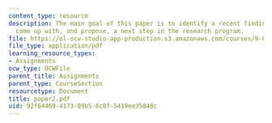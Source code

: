 ```yaml
---
content_type: resource
description: The main goal of this paper is to identify a recent finding in the literature,
  come up with, and propose, a next step in the research program.
file: https://ol-ocw-studio-app-production.s3.amazonaws.com/courses/9-00-introduction-to-psychology-fall-2004/92f64469417309b56c0f5419ee35848c_paper2.pdf
file_type: application/pdf
learning_resource_types:
- Assignments
ocw_type: OCWFile
parent_title: Assignments
parent_type: CourseSection
resourcetype: Document
title: paper2.pdf
uid: 92f64469-4173-09b5-6c0f-5419ee35848c
---
```

